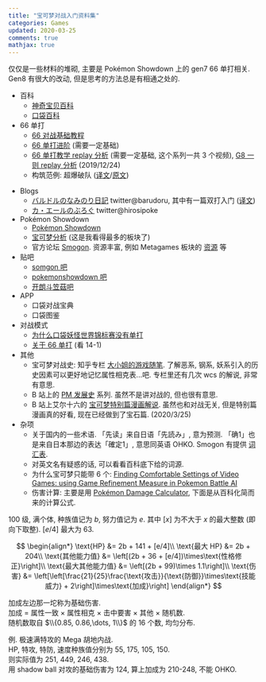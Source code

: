 ```yaml
---
title: "宝可梦对战入门资料集"
categories: Games
updated: 2020-03-25
comments: true
mathjax: true
---
```


仅仅是一些材料的堆砌, 主要是 Pokémon Showdown 上的 gen7 66 单打相关. Gen8 有很大的改动, 但是思考的方法总是有相通之处的.

- 百科
    - [神奇宝贝百科](https://wiki.52poke.com/wiki/%E4%B8%BB%E9%A1%B5)
    - [口袋百科](http://www.pokemon.name/wiki/%E9%A6%96%E9%A1%B5)
- 66 单打
    - [66 对战基础教程](https://yiqixie.com/d/home/fcABLqhwPAERgUsMg00zSXVNz)
    - [66 单打进阶](https://zhuanlan.zhihu.com/p/34888897) (需要一定基础)
    - [66 单打教学 replay 分析](https://www.bilibili.com/video/av20160557?from=search&seid=11234462878193610589) (需要一定基础, 这个系列一共 3 个视频), [G8 一则 replay 分析](https://www.bilibili.com/video/av80472994) (2019/12/24)
    - 构筑范例: 超爆破队 ([译文](https://tieba.baidu.com/p/5492625848?red_tag=3467346667)/[原文](https://www.smogon.com/forums/threads/usum-psyspam-offense-peaked-1-by-btb-ayevon-2100-elo.3623157/))
<!-- more -->
- Blogs
    - [バルドルのなみのり日記](http://barudoru.hatenablog.com/) twitter@barudoru, 其中有一篇双打入门 ([译文](https://tieba.baidu.com/p/4989084112?red_tag=0546073896))
    - [カ・エールのぶろぐ](http://hiromoti.hatenablog.com/) twitter@hirosipoke
- Pokémon Showdown
    - [Pokémon Showdown](https://pokemonshowdown.com/)
    - [宝可梦分析](https://www.smogon.com/dex/sm/pokemon/) (这是我看得最多的板块了)
    - 官方论坛 [Smogon](https://www.smogon.com/forums/). 资源丰富, 例如 Metagames 板块的 [资源](https://www.smogon.com/forums/forums/overused.387/?prefix_id=181) 等
- 贴吧
    - [somgon 吧](https://tieba.baidu.com/f?kw=smogon&ie=utf-8&tp=0)
    - [pokemonshowdown 吧](https://tieba.baidu.com/f?kw=pokemonshowdown)
    - [开朗斗笠菇吧](https://tieba.baidu.com/f?kw=%E5%BC%80%E6%9C%97%E6%96%97%E7%AC%A0%E8%8F%87&ie=utf-8&tab=main)
- APP
    - 口袋对战宝典
    - 口袋图鉴
- 对战模式
    - [为什么口袋妖怪世界锦标赛没有单打](https://www.zhihu.com/question/24985569/answer/81853292?tdsourcetag=s_pcqq_aiomsg)
    - [关于 66 单打](https://www.zhihu.com/question/49561076/answer/117070939) (看 14-1)
-  其他
    - 宝可梦对战史: 知乎专栏 [大小姐的游戏随笔](https://zhuanlan.zhihu.com/c_29687970). 了解恶系, 钢系, 妖系引入的历史因素可以更好地记忆属性相克表...吧. 专栏里还有几次 wcs 的解说, 非常有意思.
    - B 站上的 [PM 发展史](https://www.bilibili.com/video/av23225621) 系列. 虽然不是讲对战的, 但也很有意思.
    - B 站上艾尔十六的 [宝可梦特别篇漫画解说](https://www.bilibili.com/video/BV1tK4y1C7Sd). 虽然也和对战无关, 但是特别篇漫画真的好看, 现在已经做到了宝石篇. (2020/3/25)
- 杂项
    - 关于国内的一些术语. 「先读」来自日语「先読み」, 意为预测. 「确1」也是来自日本那边的表达「確定1」, 意思同英语 OHKO. Smogon 有提供 [词汇表](https://www.smogon.com/dp/articles/pokemon_dictionary).
    - 对英文名有疑惑的话, 可以看看百科底下给的词源.
    - 为什么宝可梦只能带 6 个: [Finding Comfortable Settings of Video Games: using Game Refinement Measure in Pokemon Battle AI](https://www.researchgate.net/publication/309476022_Finding_Comfortable_Settings_of_Video_Games_using_Game_Refinement_Measure_in_Pokemon_Battle_AI)
    - 伤害计算: 主要是用 [Pokémon Damage Calculator](https://pokemonshowdown.com/damagecalc/), 下面是从百科化简而来的计算公式.

100 级, 满个体, 种族值记为 $b$, 努力值记为 $e$. 其中 $[x]$ 为不大于 $x$ 的最大整数 (即向下取整). $[e/4]$ 最大为 63.

$$
\begin{align*}
\text{HP} &= 2b + 141 + [e/4]\\
\text{最大 HP} &= 2b + 204\\
\text{其他能力值} &= \left[(2b + 36 + [e/4])\times\text{性格修正}\right]\\
\text{最大其他能力值} &= \left[(2b + 99)\times 1.1\right]\\
\text{伤害} &= \left[\left[\frac{21}{25}\frac{\text{攻击}}{\text{防御}}\times\text{技能威力} + 2\right]\times\text{加成}\right]
\end{align*}
$$

加成左边那一坨称为基础伤害.  
加成 = 属性一致 × 属性相克 × 击中要害 × 其他 × 随机数.  
随机数取自 $\\{0.85, 0.86,\dots, 1\\}$ 的 16 个数, 均匀分布.

例. 极速满特攻的 Mega 胡地内战.  
HP, 特攻, 特防, 速度种族值分别为 55, 175, 105, 150.  
则实际值为 251, 449, 246, 438.  
用 shadow ball 对攻的基础伤害为 124, 算上加成为 210-248, 不能 OHKO.